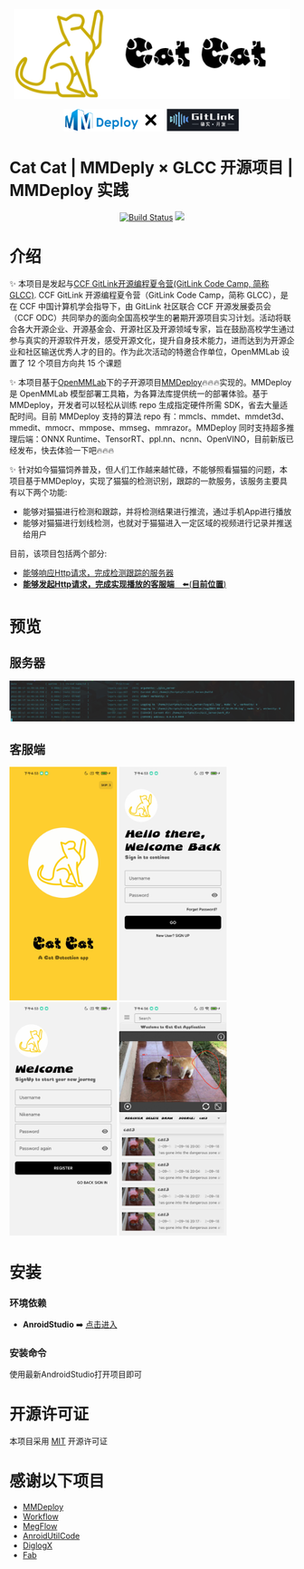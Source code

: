 <div>&nbsp;</div>
<div align="center">

<div>
<img src="./asserts/logoWithText.png" width = "488" height = "159" alt="logo-catcat" align=center />
</div>
<div>&nbsp;</div>
<div>
<img src="./asserts/gitlink&&mmdeploy.png" width="" height = "40" alt="logo-mmdeply&&gitlink" align=center/>
</div>
</div>

# Cat Cat | MMDeply $\times$ GLCC 开源项目 | MMDeploy 实践

<p align="center">
    <a href='https://github.com/DDGRCF/GLCC_Server'><img src='https://img.shields.io/badge/build-test-red' alt="Build Status"></a>  
    <a href='https://github.com/DDGRCF/GLCC_Server'><img src='https://img.shields.io/badge/role-client-green'></a>
</p>

# 介绍

✨ 本项目是发起与[CCF GitLink开源编程夏令营(GitLink Code Camp, 简称GLCC)](https://www.gitlink.org.cn/). CCF GitLink 开源编程夏令营（GitLink Code Camp，简称 GLCC），是在 CCF 中国计算机学会指导下，由 GitLink 社区联合 CCF 开源发展委员会（CCF ODC）共同举办的面向全国高校学生的暑期开源项目实习计划。活动将联合各大开源企业、开源基金会、开源社区及开源领域专家，旨在鼓励高校学生通过参与真实的开源软件开发，感受开源文化，提升自身技术能力，进而达到为开源企业和社区输送优秀人才的目的。作为此次活动的特邀合作单位，OpenMMLab 设置了 12 个项目方向共 15 个课题

✨ 本项目基于[OpenMMLab](https://github.com/open-mmlab)下的子开源项目[MMDeploy](https://github.com/open-mmlab/mmdeploy)🔥🔥🔥实现的。MMDeploy 是 OpenMMLab 模型部署工具箱，为各算法库提供统一的部署体验。基于 MMDeploy，开发者可以轻松从训练 repo 生成指定硬件所需 SDK，省去大量适配时间。目前 MMDeploy 支持的算法 repo 有：mmcls、mmdet、mmdet3d、mmedit、mmocr、mmpose、mmseg、mmrazor。MMDeploy 同时支持超多推理后端：ONNX Runtime、TensorRT、ppl.nn、ncnn、OpenVINO，目前新版已经发布，快去体验一下吧🔥🔥🔥

✨ 针对如今猫猫饲养普及，但人们工作越来越忙碌，不能够照看猫猫的问题，本项目基于MMDeploy，实现了猫猫的检测识别，跟踪的一款服务，该服务主要具有以下两个功能:
* 能够对猫猫进行检测和跟踪，并将检测结果进行推流，通过手机App进行播放
* 能够对猫猫进行划线检测，也就对于猫猫进入一定区域的视频进行记录并推送给用户

目前，该项目包括两个部分:

* [能够响应Http请求，完成检测跟踪的服务器](https://github.com/DDGRCF/GLCC_Server)
* <u>**能够发起Http请求，完成实现播放的客服端**&emsp;⬅️️️(**目前位置**)</u>


# 预览

## 服务器

<img src="./asserts/serverInstance.png" width="" height = "" alt="server-Instance" align=center/>

## 客服端
<div algin="center">
<img src="./asserts/clientInstanceSplash.jpg" width="190" height = "" alt="server-Instance"/>  <img src="./asserts/clientInstanceLogin.jpg" width="190" height = "" alt="server-Instance"/>  <img src="./asserts/clientInstanceRegister.jpg" width="190" height = "" alt="server-Instance"/>  <img src="./asserts/clientInstanceMain.jpg" width="190" height = "" alt="server-Instance"/>
</div>

# 安装
### 环境依赖
* **AnroidStudio** ➡️ [点击进入](https://developer.android.com/studio)
### 安装命令
使用最新AndroidStudio打开项目即可

# 开源许可证
本项目采用 [MIT](./LICENSE) 开源许可证

# 感谢以下项目
* [MMDeploy](https://github.com/open-mmlab/mmdeploy.git)
* [Workflow](https://github.com/sogou/workflow/blob/master)
* [MegFlow](https://github.com/MegEngine/MegFlow)
* [AnroidUtilCode](https://github.com/Blankj/AndroidUtilCode)
* [DiglogX](https://github.com/kongzue/DialogX)
* [Fab](https://github.com/Clans/FloatingActionButton)
